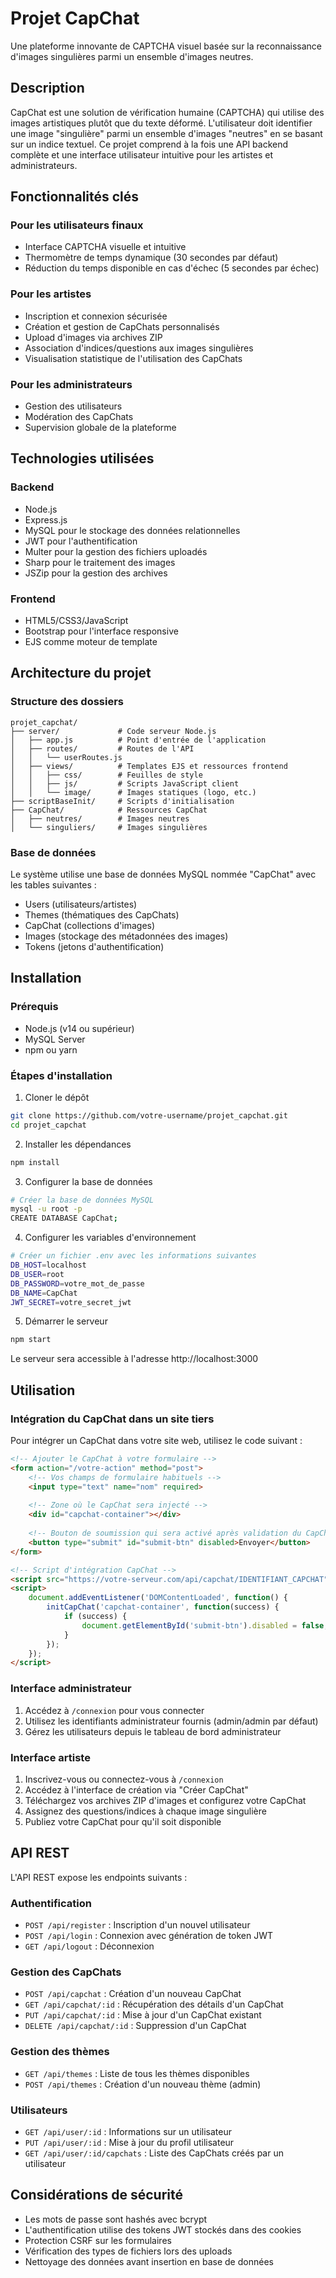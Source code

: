# Projet CapChat

Une plateforme innovante de CAPTCHA visuel basée sur la reconnaissance d'images singulières parmi un ensemble d'images neutres.

## Description

CapChat est une solution de vérification humaine (CAPTCHA) qui utilise des images artistiques plutôt que du texte déformé. L'utilisateur doit identifier une image "singulière" parmi un ensemble d'images "neutres" en se basant sur un indice textuel. Ce projet comprend à la fois une API backend complète et une interface utilisateur intuitive pour les artistes et administrateurs.

## Fonctionnalités clés

### Pour les utilisateurs finaux
- Interface CAPTCHA visuelle et intuitive
- Thermomètre de temps dynamique (30 secondes par défaut)
- Réduction du temps disponible en cas d'échec (5 secondes par échec)

### Pour les artistes
- Inscription et connexion sécurisée
- Création et gestion de CapChats personnalisés
- Upload d'images via archives ZIP
- Association d'indices/questions aux images singulières
- Visualisation statistique de l'utilisation des CapChats

### Pour les administrateurs
- Gestion des utilisateurs
- Modération des CapChats
- Supervision globale de la plateforme

## Technologies utilisées

### Backend
- Node.js
- Express.js
- MySQL pour le stockage des données relationnelles
- JWT pour l'authentification
- Multer pour la gestion des fichiers uploadés
- Sharp pour le traitement des images
- JSZip pour la gestion des archives

### Frontend
- HTML5/CSS3/JavaScript
- Bootstrap pour l'interface responsive
- EJS comme moteur de template

## Architecture du projet

### Structure des dossiers
```
projet_capchat/
├── server/             # Code serveur Node.js
│   ├── app.js          # Point d'entrée de l'application
│   ├── routes/         # Routes de l'API
│   │   └── userRoutes.js
│   ├── views/          # Templates EJS et ressources frontend
│   │   ├── css/        # Feuilles de style
│   │   ├── js/         # Scripts JavaScript client
│   │   └── image/      # Images statiques (logo, etc.)
├── scriptBaseInit/     # Scripts d'initialisation
├── CapChat/            # Ressources CapChat
│   ├── neutres/        # Images neutres
│   └── singuliers/     # Images singulières
```

### Base de données
Le système utilise une base de données MySQL nommée "CapChat" avec les tables suivantes :
- Users (utilisateurs/artistes)
- Themes (thématiques des CapChats)
- CapChat (collections d'images)
- Images (stockage des métadonnées des images)
- Tokens (jetons d'authentification)

## Installation

### Prérequis
- Node.js (v14 ou supérieur)
- MySQL Server
- npm ou yarn

### Étapes d'installation

1. Cloner le dépôt
```bash
git clone https://github.com/votre-username/projet_capchat.git
cd projet_capchat
```

2. Installer les dépendances
```bash
npm install
```

3. Configurer la base de données
```bash
# Créer la base de données MySQL
mysql -u root -p
CREATE DATABASE CapChat;
```

4. Configurer les variables d'environnement
```bash
# Créer un fichier .env avec les informations suivantes
DB_HOST=localhost
DB_USER=root
DB_PASSWORD=votre_mot_de_passe
DB_NAME=CapChat
JWT_SECRET=votre_secret_jwt
```

5. Démarrer le serveur
```bash
npm start
```

Le serveur sera accessible à l'adresse http://localhost:3000

## Utilisation

### Intégration du CapChat dans un site tiers

Pour intégrer un CapChat dans votre site web, utilisez le code suivant :

```html
<!-- Ajouter le CapChat à votre formulaire -->
<form action="/votre-action" method="post">
    <!-- Vos champs de formulaire habituels -->
    <input type="text" name="nom" required>
    
    <!-- Zone où le CapChat sera injecté -->
    <div id="capchat-container"></div>
    
    <!-- Bouton de soumission qui sera activé après validation du CapChat -->
    <button type="submit" id="submit-btn" disabled>Envoyer</button>
</form>

<!-- Script d'intégration CapChat -->
<script src="https://votre-serveur.com/api/capchat/IDENTIFIANT_CAPCHAT"></script>
<script>
    document.addEventListener('DOMContentLoaded', function() {
        initCapChat('capchat-container', function(success) {
            if (success) {
                document.getElementById('submit-btn').disabled = false;
            }
        });
    });
</script>
```

### Interface administrateur

1. Accédez à `/connexion` pour vous connecter
2. Utilisez les identifiants administrateur fournis (admin/admin par défaut)
3. Gérez les utilisateurs depuis le tableau de bord administrateur

### Interface artiste

1. Inscrivez-vous ou connectez-vous à `/connexion`
2. Accédez à l'interface de création via "Créer CapChat"
3. Téléchargez vos archives ZIP d'images et configurez votre CapChat
4. Assignez des questions/indices à chaque image singulière
5. Publiez votre CapChat pour qu'il soit disponible

## API REST

L'API REST expose les endpoints suivants :

### Authentification
- `POST /api/register` : Inscription d'un nouvel utilisateur
- `POST /api/login` : Connexion avec génération de token JWT
- `GET /api/logout` : Déconnexion

### Gestion des CapChats
- `POST /api/capchat` : Création d'un nouveau CapChat
- `GET /api/capchat/:id` : Récupération des détails d'un CapChat
- `PUT /api/capchat/:id` : Mise à jour d'un CapChat existant
- `DELETE /api/capchat/:id` : Suppression d'un CapChat

### Gestion des thèmes
- `GET /api/themes` : Liste de tous les thèmes disponibles
- `POST /api/themes` : Création d'un nouveau thème (admin)

### Utilisateurs
- `GET /api/user/:id` : Informations sur un utilisateur
- `PUT /api/user/:id` : Mise à jour du profil utilisateur
- `GET /api/user/:id/capchats` : Liste des CapChats créés par un utilisateur

## Considérations de sécurité

- Les mots de passe sont hashés avec bcrypt
- L'authentification utilise des tokens JWT stockés dans des cookies
- Protection CSRF sur les formulaires
- Vérification des types de fichiers lors des uploads
- Nettoyage des données avant insertion en base de données
